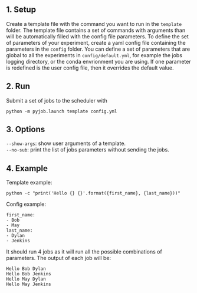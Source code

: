 ## 1. Setup

Create a template file with the command you want to run in the `template` folder. The template file contains a set of commands with arguments than will be automatically filled with the config file parameters. To define the set of parameters of your experiment, create a yaml config file containing the parameters in the `config` folder. You can define a set of parameters that are global to all the experiments in `config/default.yml`, for example the jobs logging directory, or the conda envrionment you are using. If one parameter is redefined is the user config file, then it overrides the default value.

## 2. Run
Submit a set of jobs to the scheduler with
```
python -m pyjob.launch template config.yml
```

## 3. Options
`--show-args`: show user arguments of a template.<br/>
`--no-sub`: print the list of jobs parameters without sending the jobs.<br/>

## 4. Example
Template example:
```
python -c "print('Hello {} {}'.format({first_name}, {last_name}))"
```
Config example:
```
first_name:
- Bob
- May
last_name:
- Dylan
- Jenkins
```

It should run 4 jobs as it will run all the possible combinations of parameters. The output of each job will be:
```
Hello Bob Dylan
Hello Bob Jenkins
Hello May Dylan
Hello May Jenkins
```
